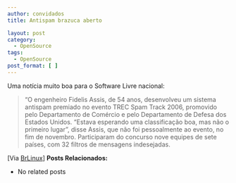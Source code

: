 ```yaml
---
author: convidados
title: Antispam brazuca aberto

layout: post
category:
  - OpenSource
tags:
  - OpenSource
post_format: [ ]
---
```

Uma notícia muito boa para o Software Livre nacional:

> “O engenheiro Fidelis Assis, de 54 anos, desenvolveu um sistema antispam premiado no evento TREC Spam Track 2006, promovido pelo Departamento de Comércio e pelo Departamento de Defesa dos Estados Unidos. “Estava esperando uma classificação boa, mas não o primeiro lugar”, disse Assis, que não foi pessoalmente ao evento, no fim de novembro. Participaram do concurso nove equipes de sete países, com 32 filtros de mensagens indesejadas.

[Via [BrLinux][1]] 
**Posts Relacionados:** 
*   No related posts












 [1]: http://br-linux.org/linux/programa-antispam-brasileiro-e-premiado-nos-estados-unidos "Programa antispam brasileiro em código aberto é premiado nos Estados Unidos"





